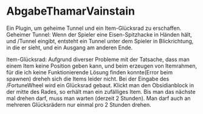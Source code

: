 # AbgabeThamarVainstain
Ein Plugin, um geheime Tunnel und ein Item-Glücksrad zu erschaffen.
Geheimer Tunnel:
Wenn der Spieler eine Eisen-Spitzhacke in Händen hält, und /Tunnel eingibt, entsteht ein Tunnel unter dem Spieler in Blickrichtung,
in die er sieht, und ein Ausgang am anderen Ende. 

Item-Glücksrad:
Aufgrund diverser Probleme mit der Tatsache, dass man einem Item keine Position geben kann, und beim erzeugen von Itemrahmen, für
die ich keine Funktionierende Lösung finden konnte(Error beim spawnen) dreheh sich die Items leider nicht.
Bei der Eingabe des  /FortuneWheel wird ein Glücksrad gebaut. Klickt man den Obsidianblock in der mitte des Rades, so
erhält man ein zufälliges Item. Bis man das nächste mal drehen darf, muss man warten (derzeit 2 Stunden). Man darf auch an mehreren 
Glücksrädern nur einmal pro 2 Stunden drehen.
